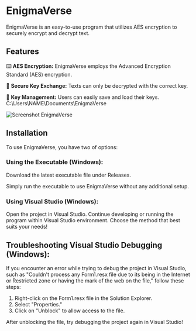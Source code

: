 # EnigmaVerse

EnigmaVerse is an easy-to-use program that utilizes AES encryption to securely encrypt and decrypt text.

## Features

⌨️ **AES Encryption:** EnigmaVerse employs the Advanced Encryption Standard (AES) encryption.

🔑 **Secure Key Exchange:** Texts can only be decrypted with the correct key.

🔐 **Key Management:** Users can easily save and load their keys. C:\Users\NAME\Documents\EnigmaVerse

![Screenshot EnigmaVerse](https://github.com/chriko3/EnigmaVerse/blob/main/enigmaversescreenshot.png)
## Installation
To use EnigmaVerse, you have two of options:

### Using the Executable (Windows):
Download the latest executable file under Releases.

Simply run the executable to use EnigmaVerse without any additional setup.

### Using Visual Studio (Windows):
Open the project in Visual Studio.
Continue developing or running the program within Visual Studio environment.
Choose the method that best suits your needs!

## Troubleshooting Visual Studio Debugging (Windows):
If you encounter an error while trying to debug the project in Visual Studio, such as "Couldn't process any Form1.resx file due to its being in the Internet or Restricted zone or having the mark of the web on the file," follow these steps:
1. Right-click on the Form1.resx file in the Solution Explorer.
2. Select "Properties."
3. Click on "Unblock" to allow access to the file.

After unblocking the file, try debugging the project again in Visual Studio!

